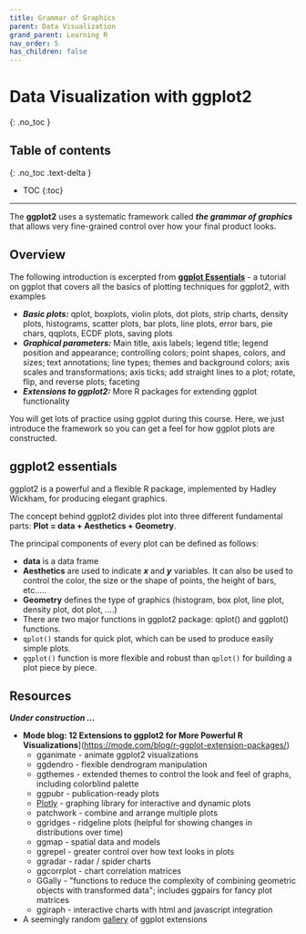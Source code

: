 ```yaml
---
title: Grammar of Graphics
parent: Data Visualization
grand_parent: Learning R
nav_order: 5
has_children: false
---
```


# Data Visualization with ggplot2
{: .no_toc }


## Table of contents
{: .no_toc .text-delta }

- TOC
{:toc}

---


The **ggplot2** uses a systematic framework called ***the grammar of graphics*** that allows very fine-grained control over how your final product looks.

## Overview

The following introduction is excerpted from [**ggplot Essentials**](http://www.sthda.com/english/wiki/ggplot2-essentials) - a tutorial on ggplot  that covers all the basics of plotting techniques for ggplot2, with examples
  + ***Basic plots:*** qplot, boxplots, violin plots, dot plots, strip charts, density plots, histograms, scatter plots, bar plots, line plots, error bars, pie chars, qqplots, ECDF plots, saving plots
  + ***Graphical parameters:*** Main title, axis labels; legend title; legend position and appearance; controlling colors; point shapes, colors, and sizes; text annotations; line types; themes and background colors; axis scales and transformations; axis ticks; add straight lines to a plot; rotate, flip, and reverse plots; faceting
  + ***Extensions to ggplot2:*** More R packages for extending ggplot functionality

You will get lots of practice using ggplot during this course. Here, we just introduce the framework so you can get a feel for how ggplot plots are constructed.

## ggplot2 essentials

ggplot2 is a powerful and a flexible R package, implemented by Hadley Wickham, for producing elegant graphics.

The concept behind ggplot2 divides plot into three different fundamental parts: **Plot = data + Aesthetics + Geometry**.

The principal components of every plot can be defined as follows:

+ **data** is a data frame
+ **Aesthetics** are used to indicate ***x*** and ***y*** variables. It can also be used to control the color, the size or the shape of points, the height of bars, etc…..
+ **Geometry** defines the type of graphics (histogram, box plot, line plot, density plot, dot plot, ….)
+ There are two major functions in ggplot2 package: qplot() and ggplot() functions.
+ `qplot()` stands for quick plot, which can be used to produce easily simple plots.
+ `ggplot()` function is more flexible and robust than `qplot()` for building a plot piece by piece.

## Resources

***Under construction ...***

+ **Mode blog: 12 Extensions to ggplot2 for More Powerful R Visualizations**](https://mode.com/blog/r-ggplot-extension-packages/)
  + gganimate - animate ggplot2 visualizations
  + ggdendro - flexible dendrogram manipulation
  + ggthemes - extended themes to control the look and feel of graphs, including colorblind palette
  + ggpubr - publication-ready plots
  + [Plotly](https://plotly.com/r/) - graphing library for interactive and dynamic plots
  + patchwork - combine and arrange multiple plots
  + ggridges - ridgeline plots (helpful for showing changes in distributions over time)
  + ggmap - spatial data and models
  + ggrepel - greater control over how text looks in plots
  + ggradar - radar / spider charts
  + ggcorrplot - chart correlation matrices
  + GGally - "functions to reduce the complexity of combining geometric objects with transformed data"; includes ggpairs for fancy plot matrices
  + ggiraph - interactive charts with html and javascript integration
+ A seemingly random [gallery](https://yutannihilation.github.io/allYourFigureAreBelongToUs/) of ggplot extensions
